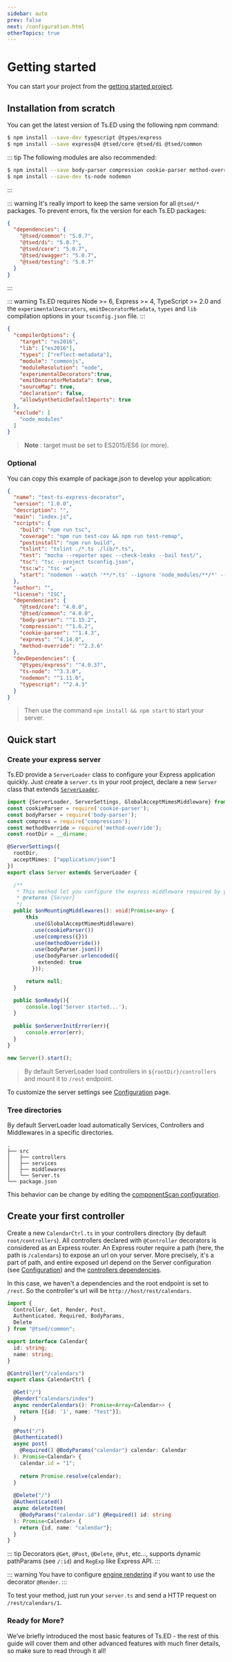 ```yaml
---
sidebar: auto
prev: false
next: /configuration.html
otherTopics: true
---
```


# Getting started

You can start your project from the [getting started project](https://github.com/Romakita/ts-express-decorators/tree/master/integration/getting-started).

## Installation from scratch

You can get the latest version of Ts.ED using the following npm command:

```bash
$ npm install --save-dev typescript @types/express
$ npm install --save express@4 @tsed/core @tsed/di @tsed/common
```

::: tip
The following modules are also recommended:

```bash
$ npm install --save body-parser compression cookie-parser method-override
$ npm install --save-dev ts-node nodemon
```
:::

::: warning
It's really import to keep the same version for all `@tsed/*` packages.
To prevent errors, fix the version for each Ts.ED packages:
```json
{
  "dependencies": {
    "@tsed/common": "5.0.7",
    "@tsed/di": "5.0.7",
    "@tsed/core": "5.0.7",
    "@tsed/swagger": "5.0.7",
    "@tsed/testing": "5.0.7"
  }
} 
```
:::

::: warning
Ts.ED requires Node >= 6, Express >= 4, TypeScript >= 2.0 and 
the `experimentalDecorators`, `emitDecoratorMetadata`, `types` and `lib` compilation 
options in your `tsconfig.json` file.
:::

```json
{
  "compilerOptions": {
    "target": "es2016",
    "lib": ["es2016"],
    "types": ["reflect-metadata"],
    "module": "commonjs",
    "moduleResolution": "node",
    "experimentalDecorators":true,
    "emitDecoratorMetadata": true,
    "sourceMap": true,
    "declaration": false,
    "allowSyntheticDefaultImports": true
  },
  "exclude": [
    "node_modules"
  ]
}
```

> **Note** : target must be set to ES2015/ES6 (or more).

### Optional

You can copy this example of package.json to develop your application:

```json
{
  "name": "test-ts-express-decorator",
  "version": "1.0.0",
  "description": "",
  "main": "index.js",
  "scripts": {
    "build": "npm run tsc",
    "coverage": "npm run test-cov && npm run test-remap",
    "postinstall": "npm run build",
    "tslint": "tslint ./*.ts ./lib/*.ts",
    "test": "mocha --reporter spec --check-leaks --bail test/",
    "tsc": "tsc --project tsconfig.json",
    "tsc:w": "tsc -w",
    "start": "nodemon --watch '**/*.ts' --ignore 'node_modules/**/*' --exec ts-node app.ts"
  },
  "author": "",
  "license": "ISC",
  "dependencies": {
    "@tsed/core": "4.0.0",
    "@tsed/common": "4.0.0",
    "body-parser": "^1.15.2",
    "compression": "^1.6.2",
    "cookie-parser": "^1.4.3",
    "express": "^4.14.0",
    "method-override": "^2.3.6"
  },
  "devDependencies": {
    "@types/express": "^4.0.37",
    "ts-node": "^3.3.0",
    "nodemon": "^1.11.0",
    "typescript": "^2.4.3"
  }
}
```

> Then use the command `npm install && npm start` to start your server.

## Quick start
### Create your express server

Ts.ED provide a `ServerLoader` class to configure your 
Express application quickly. Just create a `server.ts` in your root project, declare 
a new `Server` class that extends [`ServerLoader`](/docs/server-loader.md).

```typescript
import {ServerLoader, ServerSettings, GlobalAcceptMimesMiddleware} from "@tsed/common";
const cookieParser = require('cookie-parser');
const bodyParser = require('body-parser');
const compress = require('compression');
const methodOverride = require('method-override');
const rootDir = __dirname;

@ServerSettings({
  rootDir,
  acceptMimes: ["application/json"]
})
export class Server extends ServerLoader {

  /**
   * This method let you configure the express middleware required by your application to works.
   * @returns {Server}
   */
  public $onMountingMiddlewares(): void|Promise<any> {
      this
        .use(GlobalAcceptMimesMiddleware)
        .use(cookieParser())
        .use(compress({}))
        .use(methodOverride())
        .use(bodyParser.json())
        .use(bodyParser.urlencoded({
          extended: true
        }));

      return null;
  }

  public $onReady(){
      console.log('Server started...');
  }
   
  public $onServerInitError(err){
      console.error(err);
  }
}

new Server().start();
```
> By default ServerLoader load controllers in `${rootDir}/controllers` and mount it to `/rest` endpoint.

To customize the server settings see [Configuration](configuration.md) page.

### Tree directories

By default ServerLoader load automatically Services, Controllers and Middlewares in a specific directories.

```
.
├── src
│   ├── controllers
│   ├── services
│   ├── middlewares
│   └── Server.ts
└── package.json
```

This behavior can be change by editing the [componentScan configuration](/configuration.md).

## Create your first controller

Create a new `CalendarCtrl.ts` in your controllers directory (by default `root/controllers`).
All controllers declared with `@Controller` decorators is considered as an Express router. 
An Express router require a path (here, the path is `/calendars`) to expose an url on your server. 
More precisely, it's a part of path, and entire exposed url depend on the Server configuration (see [Configuration](configuration.md)) 
and the [controllers dependencies](/docs/controllers.md).

In this case, we haven't a dependencies and the root endpoint is set to `/rest`. 
So the controller's url will be `http://host/rest/calendars`.

```typescript
import {
  Controller, Get, Render, Post, 
  Authenticated, Required, BodyParams,
  Delete
} from "@tsed/common";

export interface Calendar{
  id: string;
  name: string;
}

@Controller("/calendars")
export class CalendarCtrl {

  @Get("/")
  @Render("calendars/index")
  async renderCalendars(): Promise<Array<Calendar>> {
    return [{id: '1', name: "test"}];
  }
  
  @Post("/")
  @Authenticated()
  async post(
    @Required() @BodyParams("calendar") calendar: Calendar
  ): Promise<Calendar> {
    calendar.id = "1";
    
    return Promise.resolve(calendar);
  }
  
  @Delete("/")
  @Authenticated()
  async deleteItem(
    @BodyParams("calendar.id") @Required() id: string 
  ): Promise<Calendar> {
    return {id, name: "calendar"};
  }
}
```

::: tip
Decorators `@Get`, `@Post`, `@Delete`, `@Put`, etc..., supports dynamic pathParams (see `/:id`) and `RegExp` like Express API.
:::

::: warning
You have to configure [engine rendering](/tutorials/templating) if you want to use the decorator `@Render`.
:::

To test your method, just run your `server.ts` and send a HTTP request on `/rest/calendars/1`.

### Ready for More?

We’ve briefly introduced the most basic features of Ts.ED - the rest of this guide will cover them and other advanced features with much finer details, so make sure to read through it all!
